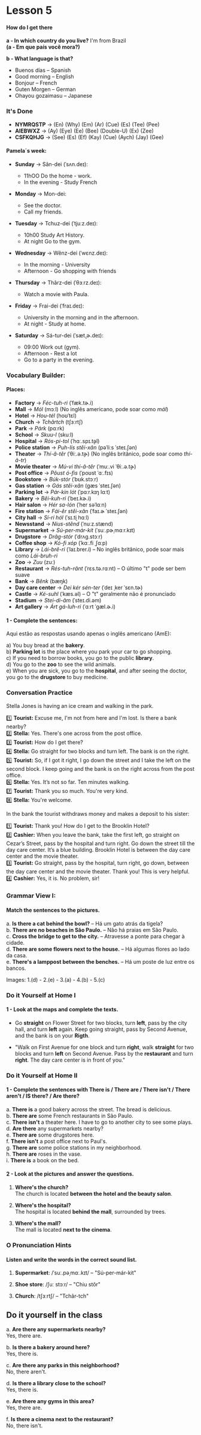 # Lesson 5

#### How do I get there

**a - In which country do you live?** I'm from Brazil <br>
**(a - Em que país você mora?)**

**b - What language is that?**

-   Buenos días – Spanish
-   Good morning – English
-   Bonjour – French
-   Guten Morgen – German
-   Ohayou gozaimasu – Japanese

### It's Done

-   **NYMRQSTP** → (En) (Why) (Em) (Ar) (Cue) (Es) (Tee) (Pee)
-   **AIEBWXZ** → (Ay) (Eye) (Ee) (Bee) (Double-U) (Ex) (Zee)
-   **CSFKQHJG** → (See) (Es) (Ef) (Kay) (Cue) (Aych) (Jay) (Gee)

#### Pamela´s week:

-   **Sunday** → Sân-dei (ˈsʌn.deɪ):

    -   11hOO Do the home - work.
    -   In the evening - Study French

-   **Monday** → Mon-dei:

    -   See the doctor.
    -   Call my friends.

-   **Tuesday** → Tchuz-dei (ˈtjuːz.deɪ):

    -   10h00 Study Art History.
    -   At night Go to the gym.

-   **Wednesday** → Wênz-dei (ˈwɛnz.deɪ):

    -   In the morning - University
    -   Afternoon - Go shopping with friends

-   **Thursday** → Thârz-dei (ˈθɜːrz.deɪ):

    -   Watch a movie with Paula.

-   **Friday** → Frai-dei (ˈfraɪ.deɪ):

    -   University in the morning and in the afternoon.
    -   At night - Study at home.

-   **Saturday** → Sá-tur-dei (ˈsæt̬.ɚ.deɪ):

    -   09:00 Work out (gym).
    -   Afternoon - Rest a lot
    -   Go to a party in the evening.

### Vocabulary Builder:

#### Places:

-   **Factory** → _Féc-tuh-ri_ (ˈfæk.tɚ.i)
-   **Mall** → _Mól_ (mɔːl) (No inglês americano, pode soar como _mál_)
-   **Hotel** → _Hou-tél_ (hoʊˈtɛl)
-   **Church** → _Tchârtch_ (tʃɜːrtʃ)
-   **Park** → _Párk_ (pɑːrk)
-   **School** → _Skuu-l_ (skuːl)
-   **Hospital** → _Rós-pi-tol_ (ˈhɑː.spɪ.t̬əl)
-   **Police station** → _Puh-lís stêi-xân_ (pəˈliːs ˈsteɪ.ʃən)
-   **Theater** → _Thí-â-têr_ (ˈθiː.ə.t̬ɚ) (No inglês britânico, pode soar como _thí-â-tr_)
-   **Movie theater** → _Mú-vi thí-â-têr_ (ˈmuː.vi ˈθiː.ə.t̬ɚ)
-   **Post office** → _Pôust ó-fis_ (ˈpoʊst ˈɑː.fɪs)
-   **Bookstore** → _Búk-stór_ (ˈbʊk.stɔːr)
-   **Gas station** → _Gás stêi-xân_ (ɡæs ˈsteɪ.ʃən)
-   **Parking lot** → _Pár-kin lót_ (ˈpɑːr.kɪŋ lɑːt)
-   **Bakery** → _Bêi-kuh-ri_ (ˈbeɪ.kɚ.i)
-   **Hair salon** → _Hér sa-lón_ (ˈher səˈlɑːn)
-   **Fire station** → _Fái-êr stêi-xân_ (ˈfaɪ.ɚ ˈsteɪ.ʃən)
-   **City hall** → _Sí-ri hól_ (ˈsɪ.t̬i hɑːl)
-   **Newsstand** → _Nius-stênd_ (ˈnuːz.stænd)
-   **Supermarket** → _Sú-per-már-kit_ (ˈsuː.pɚˌmɑːr.kɪt)
-   **Drugstore** → _Drâg-stór_ (ˈdrʌɡ.stɔːr)
-   **Coffee shop** → _Kó-fi xóp_ (ˈkɑː.fi ˌʃɑːp)
-   **Library** → _Lái-brê-ri_ (ˈlaɪ.brer.i) – No inglês britânico, pode soar mais como _Lái-bruh-ri_
-   **Zoo** → _Zuu_ (zuː)
-   **Restaurant** → _Rés-tuh-rânt_ (ˈrɛs.tə.rɑːnt) – O último "t" pode ser bem suave
-   **Bank** → _Bênk_ (bæŋk)
-   **Day care center** → _Dei kér sén-ter_ (ˈdeɪ ˌker ˈsɛn.tɚ)
-   **Castle** → _Ké-suhl_ (ˈkæs.əl) – O "t" geralmente não é pronunciado
-   **Stadium** → _Stei-di-âm_ (ˈsteɪ.di.əm)
-   **Art gallery** → _Árt gá-luh-ri_ (ˈɑːrt ˈɡæl.ɚ.i)

#### 1 - Complete the sentences:

Aqui estão as respostas usando apenas o inglês americano (AmE):

a) You buy bread at the **bakery**.  
b) **Parking lot** is the place where you park your car to go shopping.  
c) If you need to borrow books, you go to the public **library**.  
d) You go to the **zoo** to see the wild animals.  
e) When you are sick, you go to the **hospital**, and after seeing the doctor, you go to the **drugstore** to buy medicine.

### Conversation Practice

Stella Jones is having an ice cream and walking in the park.

1️⃣ **Tourist:** Excuse me, I'm not from here and I'm lost. Is there a bank nearby?  
2️⃣ **Stella:** Yes. There's one across from the post office.  
3️⃣ **Tourist:** How do I get there?  
4️⃣ **Stella:** Go straight for two blocks and turn left. The bank is on the right.  
5️⃣ **Tourist:** So, if I got it right, I go down the street and I take the left on the second block. I keep going and the bank is on the right across from the post office.  
6️⃣ **Stella:** Yes. It’s not so far. Ten minutes walking.  
7️⃣ **Tourist:** Thank you so much. You're very kind.  
8️⃣ **Stella:** You're welcome.

In the bank the tourist withdraws money and makes a deposit to his sister:

1️⃣ **Tourist:** Thank you! How do I get to the Brooklin Hotel?  
2️⃣ **Cashier:** When you leave the bank, take the first left, go straight on Cezar’s Street, pass by the hospital and turn right. Go down the street till the day care center. It’s a blue building. Brooklin Hotel is between the day care center and the movie theater.  
3️⃣ **Tourist:** Go straight, pass by the hospital, turn right, go down, between the day care center and the movie theater. Thank you! This is very helpful.  
4️⃣ **Cashier:** Yes, it is. No problem, sir!

### Grammar View I:

#### Match the sentences to the pictures.

a. **Is there a cat behind the bowl?** – Há um gato atrás da tigela?  
b. **There are no beaches in São Paulo.** – Não há praias em São Paulo.  
c. **Cross the bridge to get to the city.** – Atravesse a ponte para chegar à cidade.  
d. **There are some flowers next to the house.** – Há algumas flores ao lado da casa.  
e. **There's a lamppost between the benches.** – Há um poste de luz entre os bancos.

Images: 1.(d) - 2.(e) - 3.(a) - 4.(b) - 5.(c)

### Do it Yourself at Home I

#### 1 - Look at the maps and complete the texts.

-   Go **straight** on Flower Street for two blocks, turn **left**, pass by the city hall, and turn **left** again. Keep going straight, pass by Second Avenue, and the bank is on your **Rigth**.

-   "Walk on First Avenue for one block and turn **right**, walk **straight** for two blocks and turn **left** on Second Avenue. Pass by the **restaurant** and turn **right**. The day care center is in front of you."

### Do it Yourself at Home II

#### 1 - Complete the sentences with There is / There are / There isn't / There aren't / IS there? / Are there?

a. **There is** a good bakery across the street. The bread is delicious.  
b. **There are** some French restaurants in São Paulo.  
c. **There isn't** a theater here. I have to go to another city to see some plays.  
d. **Are there** any supermarkets nearby?  
e. **There are** some drugstores here.  
f. **There isn't** a post office next to Paul's.  
g. **There are** some police stations in my neighborhood.  
h. **There are** roses in the vase.  
i. **There is** a book on the bed.

#### 2 - Look at the pictures and answer the questions.

1. **Where's the church?**  
   The church is located **between the hotel and the beauty salon**.

2. **Where's the hospital?**  
   The hospital is located **behind the mall**, surrounded by trees.

3. **Where's the mall?**  
   The mall is located **next to the cinema**.

### O Pronunciation Hints

#### Listen and write the words in the correct sound list.

1. **Supermarket**: /ˈsuː.pəˌmɑː.kɪt/ – "Sú-per-már-kit"

2. **Shoe store**: /ʃuː stɔːr/ – "Chiu stôr"

3. **Church**: /tʃɜːrtʃ/ – "Tchãr-tch"

## Do it yourself in the class

a. **Are there any supermarkets nearby?**  
Yes, there are.

b. **Is there a bakery around here?**  
Yes, there is.

c. **Are there any parks in this neighborhood?**  
No, there aren't.

d. **Is there a library close to the school?**  
Yes, there is.

e. **Are there any gyms in this area?**  
Yes, there are.

f. **Is there a cinema next to the restaurant?**  
No, there isn't.
